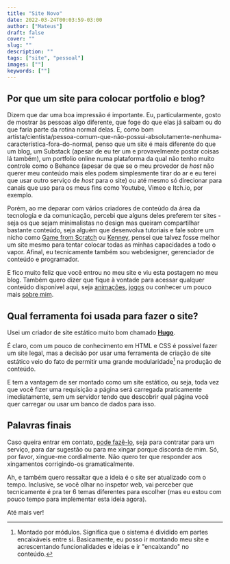 ```yaml
---
title: "Site Novo"
date: 2022-03-24T00:03:59-03:00
author: ["Mateus"]
draft: false
cover: ""
slug: ""
description: ""
tags: ["site", "pessoal"]
images: [""]
keywords: [""]
---
```


## Por que um site para colocar portfolio e blog?

Dizem que dar uma boa impressão é importante.
Eu, particularmente, gosto de mostrar às pessoas algo diferente, que foge do que elas já saibam ou do que faria parte da rotina normal delas.
E, como bom artista/cientista/pessoa-comum-que-não-possui-absolutamente-nenhuma-característica-fora-do-normal, penso que um site é mais diferente do que um blog, um Substack (apesar de eu ter um e provavelmente postar coisas lá também), um portfolio online numa plataforma da qual não tenho muito controle como o Behance (apesar de que se o meu provedor de *host* não querer meu conteúdo mais eles podem simplesmente tirar do ar e eu terei que usar outro serviço de *host* para o site) ou até mesmo só direcionar para canais que uso para os meus fins como Youtube, Vimeo e Itch.io, por exemplo.

Porém, ao me deparar com vários criadores de conteúdo da área da tecnologia e da comunicação, percebi que alguns deles preferem ter sites - seja os que sejam minimalistas no design mas queiram compartilhar bastante conteúdo, seja alguém que desenvolva tutoriais e fale sobre um nicho como [Game from Scratch](https://gamefromscratch.com) ou [Kenney](https://kenney.nl), pensei que talvez fosse melhor um site mesmo para tentar colocar todas as minhas capacidades a todo o vapor.
Afinal, eu tecnicamente também sou webdesigner, gerenciador de conteúdo e programador.

E fico muito feliz que você entrou no meu site e viu esta postagem no meu blog.
Também quero dizer que fique à vontade para acessar qualquer conteúdo disponível aqui, seja [animações](/animations), [jogos](/games) ou conhecer um pouco mais [sobre mim](/about).

## Qual ferramenta foi usada para fazer o site?

Usei um criador de site estático muito bom chamado [**Hugo**](https://gohugo.io).

É claro, com um pouco de conhecimento em HTML e CSS é possível fazer um site legal, mas a decisão por usar uma ferramenta de criação de site estático veio do fato de permitir uma grande modularidade[^a] na produção de conteúdo.
[^a]: Montado por módulos. Significa que o sistema é dividido em partes encaixáveis entre si.
Basicamente, eu posso ir montando meu site e acrescentando funcionalidades e ideias e ir "encaixando" no conteúdo.

E tem a vantagem de ser montado como um site estático, ou seja, toda vez que você fizer uma requisição a página será carregada praticamente imediatamente, sem um servidor tendo que descobrir qual página você quer carregar ou usar um banco de dados para isso.

## Palavras finais

Caso queira entrar em contato, [pode fazê-lo](mailto:kalebye2@protonmail.com), seja para contratar para um serviço, para dar sugestão ou para me xingar porque discorda de mim.
Só, por favor, xingue-me cordialmente.
Não quero ter que responder aos xingamentos corrigindo-os gramaticalmente.

Ah, e também quero ressaltar que a ideia é o site ser atualizado com o tempo.
Inclusive, se você olhar no inspetor web, vai perceber que tecnicamente é pra ter 6 temas diferentes para escolher (mas eu estou com pouco tempo para implementar esta ideia agora).

Até mais ver!
